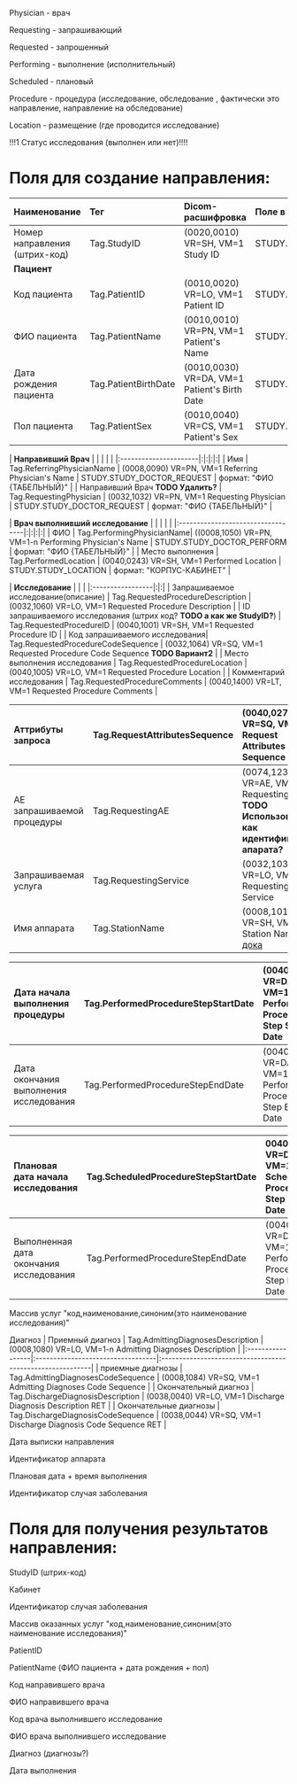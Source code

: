 Physician - врач

Requesting - запрашивающий

Requested - запрошенный

Performing - выполнение (исполнительный)

Scheduled - плановый

Procedure - процедура (исследование, обследование , фактически это направление, направление на обследование)

Location - размещение (где проводится исследование)

!!!1 Статус исследования (выполнен или нет)!!!!

# Поля для создание направления: #

| **Наименование** | **Тег** | **Dicom-расшифровка** | **Поле в БД** |
|:-----------------|:--------|:----------------------|:--------------|
| Номер направления (штрих-код) | Tag.StudyID | (0020,0010) VR=SH, VM=1 Study ID | STUDY.STUDY\_ID |
| **Пациент**      |         |                       |               |
| Код пациента     | Tag.PatientID | (0010,0020) VR=LO, VM=1 Patient ID | STUDY.PATIENT\_ID |
| ФИО пациента     | Tag.PatientName | (0010,0010) VR=PN, VM=1 Patient's Name | STUDY.PATIENT\_NAME |
| Дата рождения пациента | Tag.PatientBirthDate | (0010,0030) VR=DA, VM=1 Patient's Birth Date  | STUDY.PATIENT\_BIRTH\_DATE |
| Пол пациента     | Tag.PatientSex | (0010,0040) VR=CS, VM=1 Patient's Sex | STUDY.PATIENT\_SEX |


| **Направивший  Врач** | | | | |
|:----------------------|:|:|:|:|
| Имя                   | Tag.ReferringPhysicianName | (0008,0090) VR=PN, VM=1 Referring Physician's Name | STUDY.STUDY\_DOCTOR\_REQUEST | формат: "ФИО {ТАБЕЛЬНЫЙ}" |
| Направивший  Врач **TODO Удалить?** | Tag.RequestingPhysician | (0032,1032) VR=PN, VM=1 Requesting Physician | STUDY.STUDY\_DOCTOR\_REQUEST | формат: "ФИО {ТАБЕЛЬНЫЙ}" |




| **Врач выполнивший исследование** | | | | |
|:----------------------------------|:|:|:|:|
| ФИО                               | Tag.PerformingPhysicianName| ((0008,1050) VR=PN, VM=1-n Performing Physician's Name  | STUDY.STUDY\_DOCTOR\_PERFORM | формат: "ФИО {ТАБЕЛЬНЫЙ}" |
| Место выполнения                  | Tag.PerformedLocation | (0040,0243) VR=SH, VM=1 Performed Location | STUDY.STUDY\_LOCATION | формат: "КОРПУС-КАБИНЕТ" |

| **Исследование** | | |
|:-----------------|:|:|
| Запрашиваемое исследование(описание) | Tag.RequestedProcedureDescription | (0032,1060) VR=LO, VM=1 Requested Procedure Description |
| ID запрашиваемого исследования (штрих код? **TODO а как же StudyID?**) | Tag.RequestedProcedureID | (0040,1001) VR=SH, VM=1 Requested Procedure ID |
| Код запрашиваемого исследования| Tag.RequestedProcedureCodeSequence | (0032,1064) VR=SQ, VM=1 Requested Procedure Code Sequence **TODO Вариант2**  |
| Место выполнения исследования | Tag.RequestedProcedureLocation | (0040,1005) VR=LO, VM=1 Requested Procedure Location |
| Комментарий исследования | Tag.RequestedProcedureComments | (0040,1400) VR=LT, VM=1 Requested Procedure Comments |

| Аттрибуты запроса | Tag.RequestAttributesSequence | (0040,0275) VR=SQ, VM=1 Request Attributes Sequence |
|:------------------|:------------------------------|:----------------------------------------------------|
| AE запрашиваемой процедуры | Tag.RequestingAE              | (0074,1236) VR=AE, VM=1 Requesting AE **TODO Использовать как идентификатор апарата?** |
| Запрашиваемая услуга | Tag.RequestingService         | (0032,1033) VR=LO, VM=1 Requesting Service          |
| Имя аппарата      | Tag.StationName               | (0008,1010) VR=SH, VM=1 Station Name [дока](http://dicomlookup.com/lookup.asp?sw=Ttable&q=C.7-8&Submit=Display) |

| Дата начала выполнения процедуры | Tag.PerformedProcedureStepStartDate | (0040,0244) VR=DA, VM=1 Performed Procedure Step Start Date |
|:---------------------------------|:------------------------------------|:------------------------------------------------------------|
| Дата окончания выполнения исследования | Tag.PerformedProcedureStepEndDate   | (0040,0250) VR=DA, VM=1 Performed Procedure Step End Date   |





| Плановая дата начала исследования | Tag.ScheduledProcedureStepStartDate | 0040,0002) VR=DA, VM=1 Scheduled Procedure Step Start Date |
|:----------------------------------|:------------------------------------|:-----------------------------------------------------------|
| Выполненная дата окончания исследования | Tag.PerformedProcedureStepEndDate   | (0040,0250) VR=DA, VM=1 Performed Procedure Step End Date  |

Массив услуг "код,наименование,синоним(это наименование исследования)"


Диагноз
| Приемный диагноз | Tag.AdmittingDiagnosesDescription | (0008,1080) VR=LO, VM=1-n Admitting Diagnoses Description |
|:-----------------|:----------------------------------|:----------------------------------------------------------|
| приемные диагнозы | Tag.AdmittingDiagnosesCodeSequence | (0008,1084) VR=SQ, VM=1 Admitting Diagnoses Code Sequence |
| Окончательный диагноз | Tag.DischargeDiagnosisDescription | (0038,0040) VR=LO, VM=1 Discharge Diagnosis Description RET |
| Окончательные диагнозы | Tag.DischargeDiagnosisCodeSequence | (0038,0044) VR=SQ, VM=1 Discharge Diagnosis Code Sequence RET |

Дата выписки направления

Идентификатор аппарата

Плановая дата + время выполнения

Идентификатор случая заболевания

# Поля для получения результатов направления: #

StudyID (штрих-код)

Кабинет

Идентификатор случая заболевания

Массив оказанных услуг "код,наименование,синоним(это наименование исследования)"

PatientID

PatientName (ФИО пациента + дата рождения + пол)

Код направившего врача

ФИО направившего врача

Код врача выполнившего исследование

ФИО врача выполнившего исследование

Диагноз (диагнозы?)

Дата выполнения